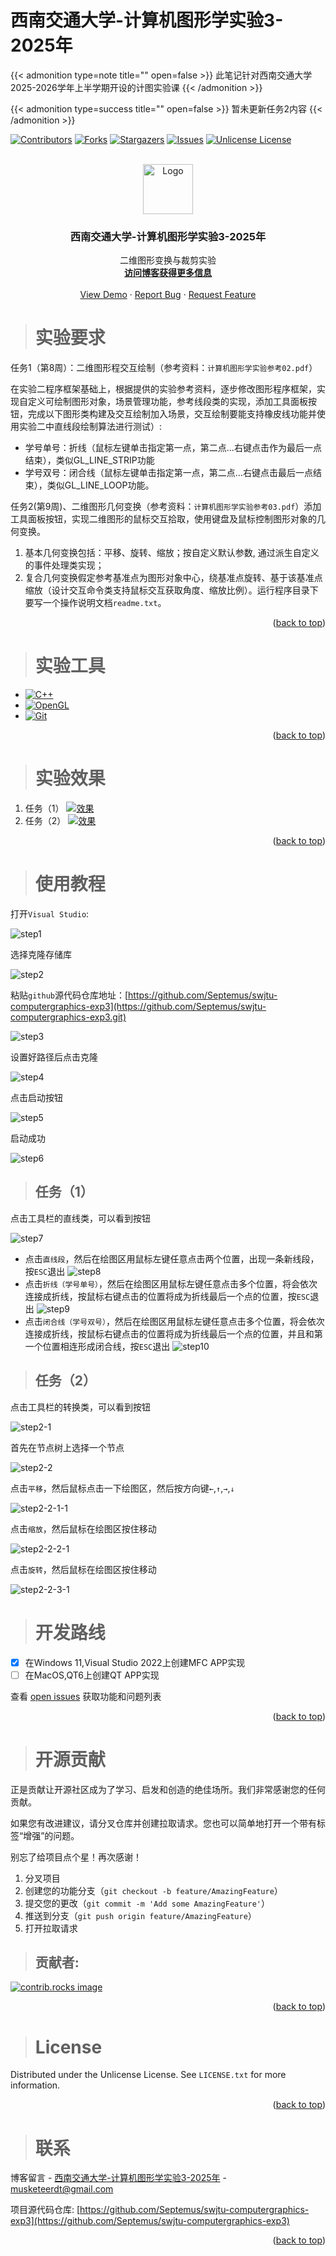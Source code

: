 # 西南交通大学-计算机图形学实验3-2025年


{{< admonition type=note title="" open=false >}}
此笔记针对西南交通大学2025-2026学年上半学期开设的计图实验课
{{< /admonition >}}

{{< admonition type=success title="" open=false >}}
暂未更新任务2内容
{{< /admonition >}}



<!-- Improved compatibility of back to top link: See: https://github.com/Septemus/swjtu-computergraphics-exp3/pull/73 -->
<a id="readme-top"></a>
<!--
*** Thanks for checking out the swjtu-computergraphics-exp. If you have a suggestion
*** that would make this better, please fork the repo and create a pull request
*** or simply open an issue with the tag "enhancement".
*** Don't forget to give the project a star!
*** Thanks again! Now go create something AMAZING! :D
-->



<!-- PROJECT SHIELDS -->
<!--
*** I'm using markdown "reference style" links for readability.
*** Reference links are enclosed in brackets [ ] instead of parentheses ( ).
*** See the bottom of this document for the declaration of the reference variables
*** for contributors-url, forks-url, etc. This is an optional, concise syntax you may use.
*** https://www.markdownguide.org/basic-syntax/#reference-style-links
-->
[![Contributors][contributors-shield]][contributors-url]
[![Forks][forks-shield]][forks-url]
[![Stargazers][stars-shield]][stars-url]
[![Issues][issues-shield]][issues-url]
[![Unlicense License][license-shield]][license-url]



<!-- PROJECT LOGO -->
<br />
<div align="center">
  <a href="https://github.com/Septemus/swjtu-computergraphics-exp3">
    <img src="/images/logo.png" alt="Logo" width="80" height="80">
  </a>

  <h3 align="center">西南交通大学-计算机图形学实验3-2025年</h3>

  <p align="center">
    二维图形变换与裁剪实验
    <br />
    <a href="https://septemus.github.io/computer_graphics_exp3/"><strong>访问博客获得更多信息</strong></a>
    <br />
    <br />
    <a href="https://github.com/Septemus/swjtu-computergraphics-exp3">View Demo</a>
    &middot;
    <a href="https://github.com/Septemus/swjtu-computergraphics-exp3/issues/new?labels=bug&template=bug-report---.md">Report Bug</a>
    &middot;
    <a href="https://github.com/Septemus/swjtu-computergraphics-exp3/issues/new?labels=enhancement&template=feature-request---.md">Request Feature</a>
  </p>
</div>



<!-- ABOUT THE PROJECT -->
> # 实验要求



任务1（第8周）：二维图形程交互绘制（参考资料：`计算机图形学实验参考02.pdf`）

在实验二程序框架基础上，根据提供的实验参考资料，逐步修改图形程序框架，实现自定义可绘制图形对象，场景管理功能，参考线段类的实现，添加工具面板按钮，完成以下图形类构建及交互绘制加入场景，交互绘制要能支持橡皮线功能并使用实验二中直线段绘制算法进行测试）:

- 学号单号：折线（鼠标左键单击指定第一点，第二点...右键点击作为最后一点结束），类似GL_LINE_STRIP功能
- 学号双号：闭合线（鼠标左键单击指定第一点，第二点...右键点击最后一点结束），类似GL_LINE_LOOP功能。

任务2(第9周)、二维图形几何变换（参考资料：`计算机图形学实验参考03.pdf`）添加工具面板按钮，实现二维图形的鼠标交互拾取，使用键盘及鼠标控制图形对象的几何变换。

1. 基本几何变换包括：平移、旋转、缩放；按自定义默认参数, 通过派生自定义的事件处理类实现；
2. 复合几何变换假定参考基准点为图形对象中心，绕基准点旋转、基于该基准点缩放（设计交互命令类支持鼠标交互获取角度、缩放比例）。运行程序目录下要写一个操作说明文档`readme.txt`。

<p align="right">(<a href="#readme-top">back to top</a>)</p>



> # 实验工具



- [![C++][C++]][C++-url]
- [![OpenGL][OpenGL]][OpenGL-url]
- [![Git][Git]][Git-url]

<p align="right">(<a href="#readme-top">back to top</a>)</p>



<!-- GETTING STARTED -->
> # 实验效果


1. 任务（1）
    [![效果][result]](https://example.com) 
1. 任务（2）
    [![效果][result2]](https://example.com) 

<p align="right">(<a href="#readme-top">back to top</a>)</p>


> # 使用教程

打开`Visual Studio`:

![step1](/images/step1.png)

选择克隆存储库

![step2](/images/step2.png)

粘贴`github`源代码仓库地址：[https://github.com/Septemus/swjtu-computergraphics-exp3](https://github.com/Septemus/swjtu-computergraphics-exp3.git)

![step3](/images/cg/exp3/step3.png)

设置好路径后点击克隆

![step4](/images/step4.png)

点击启动按钮

![step5](/images/step5.png)

启动成功

![step6](/images/cg/exp3/step6.png)

> ## 任务（1）

点击工具栏的直线类，可以看到按钮

![step7](/images/cg/exp3/step7.png)

- 点击`直线段`，然后在绘图区用鼠标左键任意点击两个位置，出现一条新线段，按`ESC`退出
    ![step8](/images/cg/exp3/step8.png)
- 点击`折线（学号单号）`，然后在绘图区用鼠标左键任意点击多个位置，将会依次连接成折线，按鼠标右键点击的位置将成为折线最后一个点的位置，按`ESC`退出
    ![step9](/images/cg/exp3/step9.png)
- 点击`闭合线（学号双号）`，然后在绘图区用鼠标左键任意点击多个位置，将会依次连接成折线，按鼠标右键点击的位置将成为折线最后一个点的位置，并且和第一个位置相连形成闭合线，按`ESC`退出
    ![step10](/images/cg/exp3/step10.png)

> ## 任务（2）

点击工具栏的转换类，可以看到按钮

![step2-1](/images/cg/exp3/step2-1.png)

首先在节点树上选择一个节点

![step2-2](/images/cg/exp3/step2-2.png)

点击`平移`，然后鼠标点击一下绘图区，然后按方向键`←`,`↑`,`→`,`↓`

![step2-2-1-1](/images/cg/exp3/step2-2-1-1.gif)

点击`缩放`，然后鼠标在绘图区按住移动

![step2-2-2-1](/images/cg/exp3/step2-2-2-1.gif)

点击`旋转`，然后鼠标在绘图区按住移动

![step2-2-3-1](/images/cg/exp3/step2-2-3-1.gif)


<!-- ROADMAP -->
> # 开发路线

- [x] 在Windows 11,Visual Studio 2022上创建MFC APP实现
- [ ] 在MacOS,QT6上创建QT APP实现

查看 [open issues](https://github.com/Septemus/swjtu-computergraphics-exp3/issues) 获取功能和问题列表

<p align="right">(<a href="#readme-top">back to top</a>)</p>



<!-- CONTRIBUTING -->
> # 开源贡献

正是贡献让开源社区成为了学习、启发和创造的绝佳场所。我们非常感谢您的任何贡献。

如果您有改进建议，请分叉仓库并创建拉取请求。您也可以简单地打开一个带有标签“增强”的问题。

别忘了给项目点个星！再次感谢！

1. 分叉项目
2. 创建您的功能分支（`git checkout -b feature/AmazingFeature`）
3. 提交您的更改（`git commit -m 'Add some AmazingFeature'`）
4. 推送到分支（`git push origin feature/AmazingFeature`）
5. 打开拉取请求

> ## 贡献者:

<a href="https://github.com/Septemus/swjtu-computergraphics-exp3/graphs/contributors">
  <img src="https://contrib.rocks/image?repo=septemus/swjtu-computergraphics-exp3" alt="contrib.rocks image" />
</a>

<p align="right">(<a href="#readme-top">back to top</a>)</p>



<!-- LICENSE -->
> # License

Distributed under the Unlicense License. See `LICENSE.txt` for more information.

<p align="right">(<a href="#readme-top">back to top</a>)</p>



<!-- CONTACT -->
> # 联系

博客留言 - [西南交通大学-计算机图形学实验3-2025年](https://septemus.github.io/computer_graphics_exp3/) - [musketeerdt@gmail.com](musketeerdt@gmail.com)

项目源代码仓库: [https://github.com/Septemus/swjtu-computergraphics-exp3](https://github.com/Septemus/swjtu-computergraphics-exp3)

<p align="right">(<a href="#readme-top">back to top</a>)</p>





<!-- MARKDOWN LINKS & IMAGES -->
<!-- https://www.markdownguide.org/basic-syntax/#reference-style-links -->
[contributors-shield]: https://img.shields.io/github/contributors/septemus/swjtu-computergraphics-exp3.svg?style=for-the-badge
[contributors-url]: https://github.com/Septemus/swjtu-computergraphics-exp3/graphs/contributors
[forks-shield]: https://img.shields.io/github/forks/septemus/swjtu-computergraphics-exp3.svg?style=for-the-badge
[forks-url]: https://github.com/Septemus/swjtu-computergraphics-exp3/network/members
[stars-shield]: https://img.shields.io/github/stars/septemus/swjtu-computergraphics-exp3.svg?style=for-the-badge
[stars-url]: https://github.com/Septemus/swjtu-computergraphics-exp3/stargazers
[issues-shield]: https://img.shields.io/github/issues/septemus/swjtu-computergraphics-exp3.svg?style=for-the-badge
[issues-url]: https://github.com/Septemus/swjtu-computergraphics-exp3/issues
[license-shield]: https://img.shields.io/github/license/septemus/swjtu-computergraphics-exp3.svg?style=for-the-badge
[license-url]: https://github.com/Septemus/swjtu-computergraphics-exp3/blob/master/LICENSE.txt
[linkedin-shield]: https://img.shields.io/badge/-LinkedIn-black.svg?style=for-the-badge&logo=linkedin&colorB=555
[linkedin-url]: https://linkedin.com/in/septemus
[product-screenshot]: images/screenshot.png
[result]: /images/cg/exp3/result.png
[result2]: /images/cg/exp3/result2.png
[Next.js]: https://img.shields.io/badge/next.js-000000?style=for-the-badge&logo=nextdotjs&logoColor=white
[C++]: https://img.shields.io/badge/c++-000000?style=for-the-badge&logo=cplusplus&logoColor=white
[C++-url]: https://en.wikipedia.org/wiki/C++
[OpenGL]: https://img.shields.io/badge/opengl-000000?style=for-the-badge&logo=opengl&logoColor=white
[OpenGL-url]: https://www.opengl.org/
[Git]: https://img.shields.io/badge/Git-000000?style=for-the-badge&logo=git&logoColor=white
[Git-url]: https://git-scm.com/downloads
[Next-url]: https://nextjs.org/
[React.js]: https://img.shields.io/badge/React-20232A?style=for-the-badge&logo=react&logoColor=61DAFB
[React-url]: https://reactjs.org/
[Vue.js]: https://img.shields.io/badge/Vue.js-35495E?style=for-the-badge&logo=vuedotjs&logoColor=4FC08D
[Vue-url]: https://vuejs.org/
[Angular.io]: https://img.shields.io/badge/Angular-DD0031?style=for-the-badge&logo=angular&logoColor=white
[Angular-url]: https://angular.io/
[Svelte.dev]: https://img.shields.io/badge/Svelte-4A4A55?style=for-the-badge&logo=svelte&logoColor=FF3E00
[Svelte-url]: https://svelte.dev/
[Laravel.com]: https://img.shields.io/badge/Laravel-FF2D20?style=for-the-badge&logo=laravel&logoColor=white
[Laravel-url]: https://laravel.com
[Bootstrap.com]: https://img.shields.io/badge/Bootstrap-563D7C?style=for-the-badge&logo=bootstrap&logoColor=white
[Bootstrap-url]: https://getbootstrap.com
[JQuery.com]: https://img.shields.io/badge/jQuery-0769AD?style=for-the-badge&logo=jquery&logoColor=white
[JQuery-url]: https://jquery.com 
